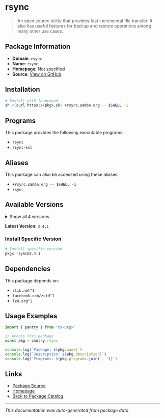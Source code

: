 # rsync

> An open source utility that provides fast incremental file transfer. It also has useful features for backup and restore operations among many other use cases.

## Package Information

- **Domain**: `rsync`
- **Name**: `rsync`
- **Homepage**: Not specified
- **Source**: [View on GitHub](https://github.com/pkgxdev/pantry/tree/main/projects/rsync.samba.org/package.yml)

## Installation

```bash
# Install with launchpad
sh <(curl https://pkgx.sh) +rsync.samba.org -- $SHELL -i
```

## Programs

This package provides the following executable programs:

- `rsync`
- `rsync-ssl`

## Aliases

This package can also be accessed using these aliases:

- `+rsync.samba.org -- $SHELL -i`
- `rsync`

## Available Versions

<details>
<summary>Show all 4 versions</summary>

- `3.4.1`, `3.4.0`, `3.3.0`, `3.2.7`

</details>

**Latest Version**: `3.4.1`

### Install Specific Version

```bash
# Install specific version
pkgx rsync@3.4.1
```

## Dependencies

This package depends on:

- `zlib.net^1`
- `facebook.com/zstd^1`
- `lz4.org^1`

## Usage Examples

```typescript
import { pantry } from 'ts-pkgx'

// Access this package
const pkg = pantry.rsync

console.log(`Package: ${pkg.name}`)
console.log(`Description: ${pkg.description}`)
console.log(`Programs: ${pkg.programs.join(', ')}`)
```

## Links

- [Package Source](https://github.com/pkgxdev/pantry/tree/main/projects/rsync.samba.org/package.yml)
- [Homepage](#)
- [Back to Package Catalog](../package-catalog.md)

---

*This documentation was auto-generated from package data.*
